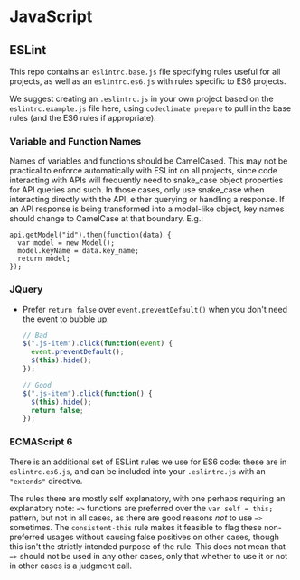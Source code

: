 # JavaScript

## ESLint

This repo contains an `eslintrc.base.js` file specifying rules useful for all
projects, as well as an `eslintrc.es6.js` with rules specific to ES6 projects.

We suggest creating an `.eslintrc.js` in your own project based on the
`eslintrc.example.js` file here, using `codeclimate prepare` to pull in the base
rules (and the ES6 rules if appropriate).

### Variable and Function Names

Names of variables and functions should be CamelCased. This may not be
practical to enforce automatically with ESLint on all projects, since code
interacting with APIs will frequently need to snake\_case object properties for
API queries and such. In those cases, only use snake\_case when interacting
directly with the API, either querying or handling a response. If an API
response is being transformed into a model-like object, key names should change
to CamelCase at that boundary. E.g.:

```
api.getModel("id").then(function(data) {
  var model = new Model();
  model.keyName = data.key_name;
  return model;
});
```

### JQuery

- Prefer `return false` over `event.preventDefault()` when you don't need the
  event to bubble up.

  ```javascript
  // Bad
  $(".js-item").click(function(event) {
    event.preventDefault();
    $(this).hide();
  });

  // Good
  $(".js-item").click(function() {
    $(this).hide();
    return false;
  });
  ```

### ECMAScript 6

There is an additional set of ESLint rules we use for ES6 code: these are in
`eslintrc.es6.js`, and can be included into your `.eslintrc.js` with an
`"extends"` directive.

The rules there are mostly self explanatory, with one perhaps requiring an
explanatory note: `=>` functions are preferred over the `var self = this;`
pattern, but not in all cases, as there are good reasons *not* to use `=>`
sometimes.  The `consistent-this` rule makes it feasible to flag these
non-preferred usages without causing false positives on other cases, though
this isn't the strictly intended purpose of the rule. This does not mean that
`=>` should not be used in any other cases, only that whether to use it or not
in other cases is a judgment call.
